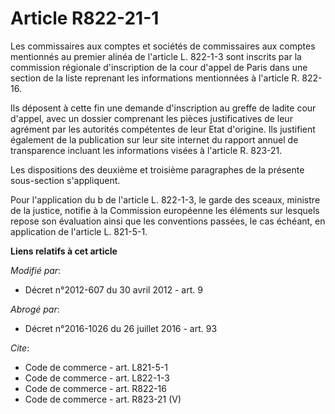 # Article R822-21-1

Les commissaires aux comptes et sociétés de commissaires aux comptes mentionnés au premier alinéa de l'article L. 822-1-3
sont inscrits par la commission régionale d'inscription de la cour d'appel de Paris dans une section de la liste reprenant
les informations mentionnées à l'article R. 822-16. 

Ils déposent à cette fin une demande d'inscription au greffe de ladite cour d'appel, avec un dossier comprenant les pièces
justificatives de leur agrément par les autorités compétentes de leur Etat d'origine. Ils justifient également de la
publication sur leur site internet du rapport annuel de transparence incluant les informations visées à l'article R. 823-21. 

Les dispositions des deuxième et troisième paragraphes de la présente sous-section s'appliquent. 

Pour l'application du b de l'article L. 822-1-3, le garde des sceaux, ministre de la justice, notifie à la Commission
européenne les éléments sur lesquels repose son évaluation ainsi que les conventions passées, le cas échéant, en application
de l'article L. 821-5-1.

**Liens relatifs à cet article**

_Modifié par_:

  - Décret n°2012-607 du 30 avril 2012 - art. 9

_Abrogé par_:

  - Décret n°2016-1026 du 26 juillet 2016 - art. 93

_Cite_:

  - Code de commerce - art. L821-5-1
  - Code de commerce - art. L822-1-3
  - Code de commerce - art. R822-16
  - Code de commerce - art. R823-21 (V)
